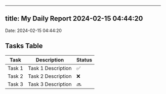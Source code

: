 
---
title: My Daily Report 2024-02-15 04:44:20
---

Date: 2024-02-15 04:44:20

## Tasks Table

| Task | Description | Status |
|------|-------------|--------|
| Task 1 | Task 1 Description | ✅ |
| Task 2 | Task 2 Description | ❌ |
| Task 3 | Task 3 Description | 🔜 |
